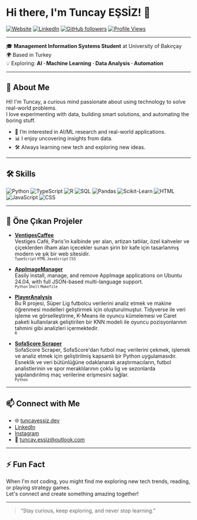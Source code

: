 # Hi there, I'm Tuncay EŞSİZ! 👋

[![Website](https://img.shields.io/badge/Website-tuncayessiz.dev-0A0A0A?style=flat-square&logo=google-chrome&logoColor=white)](https://tuncayessiz.dev)
[![LinkedIn](https://img.shields.io/badge/LinkedIn-blue?logo=linkedin&style=flat-square)](https://www.linkedin.com/in/tuncayessiz/)
[![GitHub followers](https://img.shields.io/github/followers/tunjayoff?style=social)](https://github.com/tunjayoff?tab=followers)
[![Profile Views](https://komarev.com/ghpvc/?username=tunjayoff&color=blue&style=flat-square)](https://github.com/tunjayoff)

---

🎓 **Management Information Systems Student** at University of Bakırçay  
🌍 Based in Turkey  
💡 Exploring: **AI · Machine Learning · Data Analysis · Automation**

---

## 🚀 About Me

Hi! I'm Tuncay, a curious mind passionate about using technology to solve real-world problems.  
I love experimenting with data, building smart solutions, and automating the boring stuff.

- 🤖 I’m interested in AI/ML research and real-world applications.
- 📊 I enjoy uncovering insights from data.
- 🛠️ Always learning new tech and exploring new ideas.

---

## 🛠️ Skills

![Python](https://img.shields.io/badge/Python-FFD43B?logo=python&logoColor=blue)
![TypeScript](https://img.shields.io/badge/TypeScript-3178C6?logo=typescript&logoColor=white)
![R](https://img.shields.io/badge/R-276DC3?logo=r&logoColor=white)
![SQL](https://img.shields.io/badge/SQL-4479A1?logo=postgresql&logoColor=white)
![Pandas](https://img.shields.io/badge/Pandas-150458?logo=pandas&logoColor=white)
![Scikit-Learn](https://img.shields.io/badge/Scikit--Learn-F7931E?logo=scikit-learn&logoColor=white)
![HTML](https://img.shields.io/badge/HTML5-E34F26?logo=html5&logoColor=white)
![JavaScript](https://img.shields.io/badge/JavaScript-F7DF1E?logo=javascript&logoColor=black)
![CSS](https://img.shields.io/badge/CSS-1572B6?logo=css3&logoColor=white)
<!-- Dilersen daha fazla ekleyebilirim -->

---

## 📌 Öne Çıkan Projeler

- [**VentigesCaffee**](https://github.com/tunjayoff/ventigescaffee)  
  Vestiges Café, Paris'in kalbinde yer alan, artizan tatlılar, özel kahveler ve çiçeklerden ilham alan içecekler sunan şirin bir kafe için tasarlanmış modern ve şık bir web sitesidir.  
  <sub><sup><kbd>TypeScript</kbd> <kbd>HTML</kbd> <kbd>JavaScript</kbd> <kbd>CSS</kbd></sup></sub>

- [**AppImageManager**](https://github.com/tunjayoff/appimagemanager)  
  Easily install, manage, and remove AppImage applications on Ubuntu 24.04, with full JSON-based multi-language support.  
  <sub><sup><kbd>Python</kbd> <kbd>Shell</kbd> <kbd>Makefile</kbd></sup></sub>

- [**PlayerAnalysis**](https://github.com/tunjayoff/PlayerAnalysis)  
  Bu R projesi, Süper Lig futbolcu verilerini analiz etmek ve makine öğrenmesi modelleri geliştirmek için oluşturulmuştur. Tidyverse ile veri işleme ve görselleştirme, K-Means ile oyuncu kümelemesi ve Caret paketi kullanılarak geliştirilen bir KNN modeli ile oyuncu pozisyonlarının tahmini gibi analizleri içermektedir.  
  <sub><sup><kbd>R</kbd></sup></sub>

- [**SofaScore Scraper**](https://github.com/tunjayoff/sofascore_scraper)  
  SofaScore Scraper, SofaScore'dan futbol maç verilerini çekmek, işlemek ve analiz etmek için geliştirilmiş kapsamlı bir Python uygulamasıdır. Esneklik ve veri bütünlüğüne odaklanarak araştırmacıların, futbol analistlerinin ve spor meraklılarının çoklu lig ve sezonlarda yapılandırılmış maç verilerine erişmesini sağlar.  
  <sub><sup><kbd>Python</kbd></sup></sub>

---

## 📫 Connect with Me

- 🌐 [tuncayessiz.dev](https://tuncayessiz.dev)
- [LinkedIn](https://www.linkedin.com/in/tuncayessiz/)
- [Instagram](https://instagram.com/tunjayoff)
- 📧 tuncay.essiz@outlook.com

---

## ⚡ Fun Fact

When I'm not coding, you might find me exploring new tech trends, reading, or playing strategy games.  
Let's connect and create something amazing together!

---

> “Stay curious, keep exploring, and never stop learning.”
